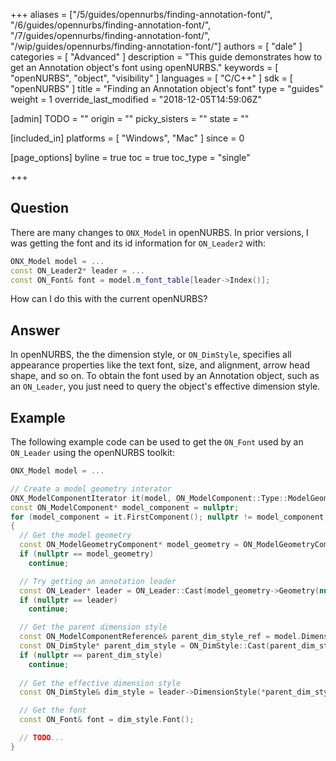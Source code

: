 +++
aliases = ["/5/guides/opennurbs/finding-annotation-font/", "/6/guides/opennurbs/finding-annotation-font/", "/7/guides/opennurbs/finding-annotation-font/", "/wip/guides/opennurbs/finding-annotation-font/"]
authors = [ "dale" ]
categories = [ "Advanced" ]
description = "This guide demonstrates how to get an Annotation object's font using openNURBS."
keywords = [ "openNURBS", "object", "visibility" ]
languages = [ "C/C++" ]
sdk = [ "openNURBS" ]
title = "Finding an Annotation object's font"
type = "guides"
weight = 1
override_last_modified = "2018-12-05T14:59:06Z"

[admin]
TODO = ""
origin = ""
picky_sisters = ""
state = ""

[included_in]
platforms = [ "Windows", "Mac" ]
since = 0

[page_options]
byline = true
toc = true
toc_type = "single"

+++


## Question

There are many changes to ```ONX_Model``` in openNURBS. In prior versions, I was getting the font and its id information for ```ON_Leader2``` with:

```cpp
ONX_Model model = ...
const ON_Leader2* leader = ...
const ON_Font& font = model.m_font_table[leader->Index()];
```

How can I do this with the current openNURBS?

## Answer

In openNURBS, the the dimension style, or ```ON_DimStyle```, specifies all appearance properties like the text font, size, and alignment, arrow head shape, and so on. To obtain the font used by an Annotation object, such as an ```ON_Leader```, you just need to query the object's effective dimension style.

## Example

The following example code can be used to get the ```ON_Font``` used by an ```ON_Leader``` using the openNURBS toolkit:

```cpp
ONX_Model model = ...

// Create a model geometry interator
ONX_ModelComponentIterator it(model, ON_ModelComponent::Type::ModelGeometry);
const ON_ModelComponent* model_component = nullptr;
for (model_component = it.FirstComponent(); nullptr != model_component; model_component = it.NextComponent())
{
  // Get the model geometry
  const ON_ModelGeometryComponent* model_geometry = ON_ModelGeometryComponent::Cast(model_component);
  if (nullptr == model_geometry)
    continue;

  // Try getting an annotation leader
  const ON_Leader* leader = ON_Leader::Cast(model_geometry->Geometry(nullptr));
  if (nullptr == leader)
    continue;

  // Get the parent dimension style
  const ON_ModelComponentReference& parent_dim_style_ref = model.DimensionStyleFromId(leader->DimensionStyleId());
  const ON_DimStyle* parent_dim_style = ON_DimStyle::Cast(parent_dim_style_ref.ModelComponent());
  if (nullptr == parent_dim_style)
    continue;
    
  // Get the effective dimension style
  const ON_DimStyle& dim_style = leader->DimensionStyle(*parent_dim_style);

  // Get the font
  const ON_Font& font = dim_style.Font();

  // TODO...
}
```
